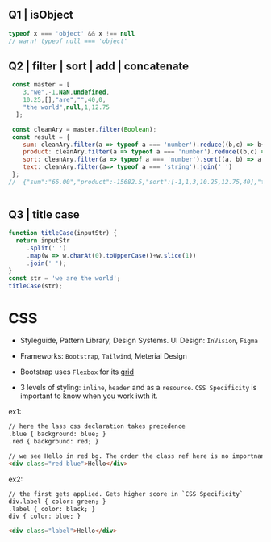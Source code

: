 ## Q1 | isObject
```js
typeof x === 'object' && x !== null
// warn! typeof null === 'object'
```

## Q2 | filter | sort | add | concatenate
```js
 const master = [
    3,"we",-1,NaN,undefined,
    10.25,[],"are","",40,0,
    "the world",null,1,12.75
  ];

 const cleanAry = master.filter(Boolean);
 const result = {
    sum: cleanAry.filter(a => typeof a === 'number').reduce((b,c) => b+c, 0).toFixed(2),
    product: cleanAry.filter(a => typeof a === 'number').reduce((b,c) => b*c, 1),
    sort: cleanAry.filter(a => typeof a === 'number').sort((a, b) => a - b),
    text: cleanAry.filter(a=> typeof a === 'string').join(' ')
 };
//  {"sum":"66.00","product":-15682.5,"sort":[-1,1,3,10.25,12.75,40],"text":"we are the world"}
  
```
## Q3 | title case
```js
function titleCase(inputStr) {
  return inputStr
     .split(' ')
     .map(w => w.charAt(0).toUpperCase()+w.slice(1))
     .join(' ');
}
const str = 'we are the world';
titleCase(str);
```


# CSS


* Styleguide, Pattern Library, Design Systems. UI Design: `InVision`, `Figma`
* Frameworks: `Bootstrap`, `Tailwind`, Meterial Design
* Bootstrap uses `Flexbox` for its [grid](https://uxplanet.org/how-the-bootstrap-4-grid-works-a1b04703a3b7)

* 3 levels of styling: `inline`, `header` and as a `resource`. 
`CSS Specificity` is important to know when you work iwth it.

ex1:
```html
// here the lass css declaration takes precedence
.blue { background: blue; }
.red { background: red; }

// we see Hello in red bg. The order the class ref here is no importnant.
<div class="red blue">Hello</div>
```

ex2:
```html
// the first gets applied. Gets higher score in `CSS Specificity`
div.label { color: green; }
.label { color: black; }
div { color: blue; }

<div class="label">Hello</div>
```


